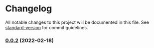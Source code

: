 # Changelog

All notable changes to this project will be documented in this file. See [standard-version](https://github.com/conventional-changelog/standard-version) for commit guidelines.

### [0.0.2](https://github.com/hejialianghe/Senior-FrontEnd/compare/v0.0.1...v0.0.2) (2022-02-18)

